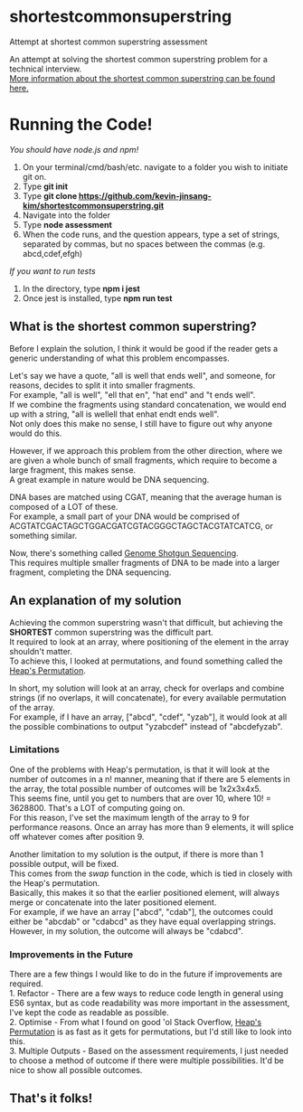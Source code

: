 # shortestcommonsuperstring
Attempt at shortest common superstring assessment

An attempt at solving the shortest common superstring problem for a technical interview.<br>
<a href=https://en.wikipedia.org/wiki/Shortest_common_supersequence_problem>More information about the shortest common superstring can be found here.</a>

<h1>Running the Code!</h1>
<i>You should have node.js and npm!</i>

1. On your terminal/cmd/bash/etc. navigate to a folder you wish to initiate git on.
2. Type <strong>git init</strong>
3. Type <strong>git clone https://github.com/kevin-jinsang-kim/shortestcommonsuperstring.git</strong>
4. Navigate into the folder
5. Type <strong>node assessment</strong>
6. When the code runs, and the question appears, type a set of strings, separated by commas, but no spaces between the commas (e.g. abcd,cdef,efgh)

<i>If you want to run tests</i>
1. In the directory, type <strong>npm i jest</strong>
2. Once jest is installed, type <strong>npm run test</strong>


<h2>What is the shortest common superstring?</h2>

Before I explain the solution, I think it would be good if the reader gets a generic understanding of what this problem encompasses.

Let's say we have a quote, "all is well that ends well", and someone, for reasons, decides to split it into smaller fragments.<br>
For example, "all is well", "ell that en", "hat end" and "t ends well".<br>
If we combine the fragments using standard concatenation, we would end up with a string, "all is wellell that enhat endt ends well".<br>
Not only does this make no sense, I still have to figure out why anyone would do this.

However, if we approach this problem from the other direction, where we are given a whole bunch of small fragments, which require to become a large fragment, this makes sense.<br>
A great example in nature would be DNA sequencing. <br>

DNA bases are matched using CGAT, meaning that the average human is composed of a LOT of these. <br/>
For example, a small part of your DNA would be comprised of ACGTATCGACTAGCTGGACGATCGTACGGGCTAGCTACGTATCATCG, or something similar.

Now, there's something called <a href=https://en.wikipedia.org/wiki/Shotgun_sequencing>Genome Shotgun Sequencing</a>.<br>
This requires multiple smaller fragments of DNA to be made into a larger fragment, completing the DNA sequencing.


<h2>An explanation of my solution</h2>

Achieving the common superstring wasn't that difficult, but achieving the <strong>SHORTEST</strong> common superstring was the difficult part.<br>
It required to look at an array, where positioning of the element in the array shouldn't matter.<br>
To achieve this, I looked at permutations, and found something called the <a href=https://en.wikipedia.org/wiki/Heap%27s_algorithm>Heap's Permutation</a>.<br>

In short, my solution will look at an array, check for overlaps and combine strings (if no overlaps, it will concatenate), for every available permutation of the array.<br>
For example, if I have an array, ["abcd", "cdef", "yzab"], it would look at all the possible combinations to output "yzabcdef" instead of "abcdefyzab".<br>

<h3>Limitations</h3>

One of the problems with Heap's permutation, is that it will look at the number of outcomes in a n! manner, meaning that if there are 5 elements in the array, the total possible number of outcomes will be 1x2x3x4x5. <br>
This seems fine, until you get to numbers that are over 10, where 10! = 3628800. That's a LOT of computing going on. <br>
For this reason, I've set the maximum length of the array to 9 for performance reasons. Once an array has more than 9 elements, it will splice off whatever comes after position 9.<br>

Another limitation to my solution is the output, if there is more than 1 possible output, will be fixed.<br>
This comes from the <i>swap</i> function in the code, which is tied in closely with the Heap's permutation.<br>
Basically, this makes it so that the earlier positioned element, will always merge or concatenate into the later positioned element.<br>
For example, if we have an array ["abcd", "cdab"], the outcomes could either be "abcdab" or "cdabcd" as they have equal overlapping strings.<br>
However, in my solution, the outcome will always be "cdabcd".

<h3>Improvements in the Future</h3>
There are a few things I would like to do in the future if improvements are required. <br>
1. Refactor - There are a few ways to reduce code length in general using ES6 syntax, but as code readability was more important in the assessment, I've kept the code as readable as possible.<br>
2. Optimise - From what I found on good 'ol Stack Overflow, <a href=https://stackoverflow.com/questions/37579994/generate-permutations-of-javascript-array>Heap's Permutation</a> is as fast as it gets for permutations, but I'd still like to look into this.<br>
3. Multiple Outputs - Based on the assessment requirements, I just needed to choose a method of outcome if there were multiple possibilities. It'd be nice to show all possible outcomes.

<h2>That's it folks!</h2>
